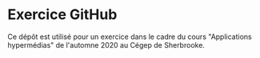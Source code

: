 # Exercice GitHub

Ce dépôt est utilisé pour un exercice dans le cadre du cours "Applications hypermédias" de l'automne 2020 au Cégep de Sherbrooke.
